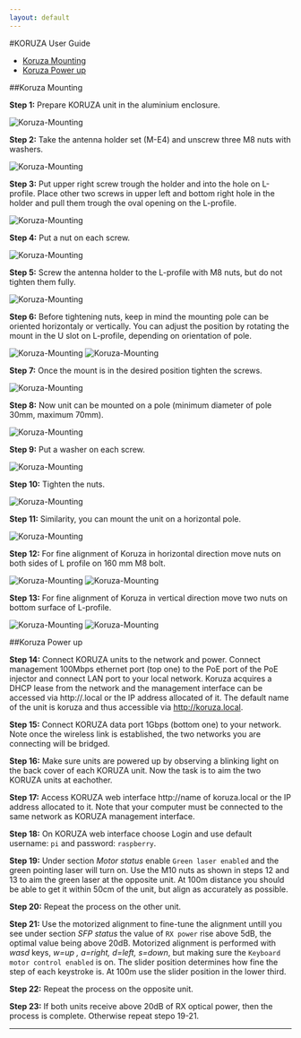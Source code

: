 ```yaml
---
layout: default
---
```


#KORUZA User Guide

- [Koruza Mounting](#Koruza-Mounting)
- [Koruza Power up](#Power-up)


##Koruza Mounting <a id="Koruza-Mounting"></a>

**Step 1:** Prepare KORUZA unit in the aluminium enclosure.

![Koruza-Mounting](instructions/img/user-manual/koruza-mount-1.jpg)

**Step 2:** Take the antenna holder set (M-E4) and unscrew three M8 nuts with washers.

![Koruza-Mounting](instructions/img/user-manual/koruza-mount-2.jpg)

**Step 3:** Put upper right screw trough the holder and into the hole on L-profile.  Place other two screws in upper left and bottom right hole in the holder and pull them trough the oval opening on the L-profile.

![Koruza-Mounting](instructions/img/user-manual/koruza-mount-3.jpg)

**Step 4:** Put a nut on each screw.

![Koruza-Mounting](instructions/img/user-manual/koruza-mount-4.jpg)

**Step 5:** Screw the antenna holder to the L-profile with M8 nuts, but do not tighten them fully. 

![Koruza-Mounting](instructions/img/user-manual/koruza-mount-5.jpg)

**Step 6:** Before tightening nuts, keep in mind the mounting pole can be oriented horizontaly or vertically. You can adjust the position by rotating the mount in the U slot on L-profile, depending on orientation of pole.

![Koruza-Mounting](instructions/img/user-manual/koruza-mount-6.jpg)
![Koruza-Mounting](instructions/img/user-manual/koruza-mount-15.jpg)

**Step 7:** Once the mount is in the desired position tighten the screws. 

![Koruza-Mounting](instructions/img/user-manual/koruza-mount-8.jpg)

**Step 8:** Now unit can be mounted on a pole (minimum diameter of pole 30mm, maximum 70mm).

![Koruza-Mounting](instructions/img/user-manual/koruza-mount-9.jpg)

**Step 9:** Put a washer on each screw.

![Koruza-Mounting](instructions/img/user-manual/koruza-mount-10.jpg)

**Step 10:** Tighten the nuts. 

![Koruza-Mounting](instructions/img/user-manual/koruza-mount-11.jpg)

**Step 11:** Similarity, you can mount the unit on a horizontal pole. 

![Koruza-Mounting](instructions/img/user-manual/koruza-mount-14.jpg)

**Step 12:** For fine alignment of Koruza in horizontal direction move nuts on both sides of L profile on 160 mm M8 bolt. 

![Koruza-Mounting](instructions/img/user-manual/fine-align-1.jpg)
![Koruza-Mounting](instructions/img/user-manual/fine-align-2.png)

**Step 13:** For fine alignment of Koruza in vertical direction move two nuts on bottom surface of L-profile.

![Koruza-Mounting](instructions/img/user-manual/fine-align-3.jpg)
![Koruza-Mounting](instructions/img/user-manual/fine-align-4.jpg)

##Koruza Power up <a id="Power-up"></a>

**Step 14:** Connect KORUZA units to the network and power. Connect management 100Mbps ethernet port (top one) to the PoE port of the PoE injector and connect LAN port to your local network. Koruza acquires a DHCP lease from the network and the management interface can be accessed via http://<name of koruza>.local or the IP address allocated of it. The default name of the unit is koruza and thus accessible via http://koruza.local.

**Step 15:** Connect KORUZA data port 1Gbps (bottom one) to your network. Note once the wireless link is established, the two networks you are connecting will be bridged.

**Step 16:** Make sure units are powered up by observing a blinking light on the back cover of each KORUZA unit. Now the task is to aim the two KORUZA units at eachother.

**Step 17:** Access KORUZA web interface http://name of koruza.local or the IP address allocated to it. Note that your computer must be connected to the same network as KORUZA management interface.

**Step 18:** On KORUZA web interface choose Login and use default username: `pi` and password: `raspberry`.

**Step 19:** Under section *Motor status* enable `Green laser enabled` and the green pointing laser will turn on. Use the M10 nuts as shown in steps 12 and 13 to aim the green laser at the opposite unit. At 100m distance you should be able to get it within 50cm of the unit, but align as accurately as possible.

**Step 20:** Repeat the process on the other unit.

**Step 21:** Use the motorized alignment to fine-tune the alignment untill you see under section *SFP status* the value of `RX power` rise above 5dB, the optimal value being above 20dB. Motorized alignment is performed with *wasd* keys, *w=up , a=right, d=left, s=down*, but making sure the `Keyboard motor control enabled` is on. The slider position determines how fine the step of each keystroke is. At 100m use the slider position in the lower third.

**Step 22:** Repeat the process on the opposite unit.

**Step 23:** If both units receive above 20dB of RX optical power, then the process is complete. Otherwise repeat stepo 19-21.


___


